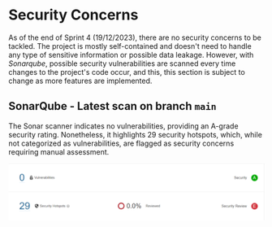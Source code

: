 # Security Concerns

As of the end of Sprint 4 (19/12/2023), there are no security concerns to be tackled. The project is mostly self-contained and doesn't need to handle any type of sensitive information or possible data leakage. However, with _Sonarqube_, possible security vulnerabilities are scanned every time changes to the project's code occur, and this, this section is subject to change as more features are implemented.

## SonarQube - Latest scan on branch `main` 

The Sonar scanner indicates no vulnerabilities, providing an A-grade security rating. Nonetheless, it highlights 29 security hotspots, which, while not categorized as vulnerabilities, are flagged as security concerns requiring manual assessment.

![SonarQube Security Rating](../images/sonarqube_security.png)